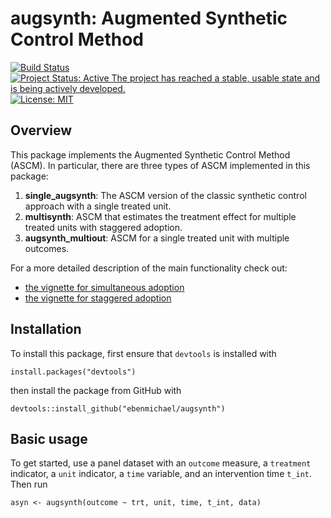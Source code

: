 # augsynth: Augmented Synthetic Control Method
[![Build Status](https://travis-ci.org/ebenmichael/augsynth.svg?branch=master)](https://travis-ci.org/ebenmichael/augsynth) [![Project Status: Active  The project has reached a stable, usable state and is being actively developed.](https://www.repostatus.org/badges/latest/active.svg)](https://www.repostatus.org/#active)[![License: MIT](https://img.shields.io/badge/License-MIT-yellow.svg)](https://opensource.org/licenses/MIT)





## Overview
This package implements the Augmented Synthetic Control Method (ASCM).
In particular, there are three types of ASCM implemented in this package:

1. **single_augsynth**: The ASCM version of the classic synthetic control approach with a single treated unit.
2. **multisynth**: ASCM that estimates the treatment effect for multiple treated units with staggered adoption.
3. **augsynth_multiout**: ASCM for a single treated unit with multiple outcomes.

For a more detailed description of the main functionality check out:
- [the vignette for simultaneous adoption](https://github.com/ebenmichael/augsynth/blob/master/vignettes/singlesynth-vignette.md)
- [the vignette for staggered adoption](https://github.com/ebenmichael/augsynth/blob/master/vignettes/multisynth-vignette.md)

## Installation
To install this package, first ensure that `devtools` is installed with

```
install.packages("devtools")
```

then install the package from GitHub with

```
devtools::install_github("ebenmichael/augsynth")
```

## Basic usage
To get started, use a panel dataset with an `outcome` measure, a `treatment` indicator, a `unit` indicator, a `time` variable, and an intervention time `t_int`. Then run


```
asyn <- augsynth(outcome ~ trt, unit, time, t_int, data)
```
